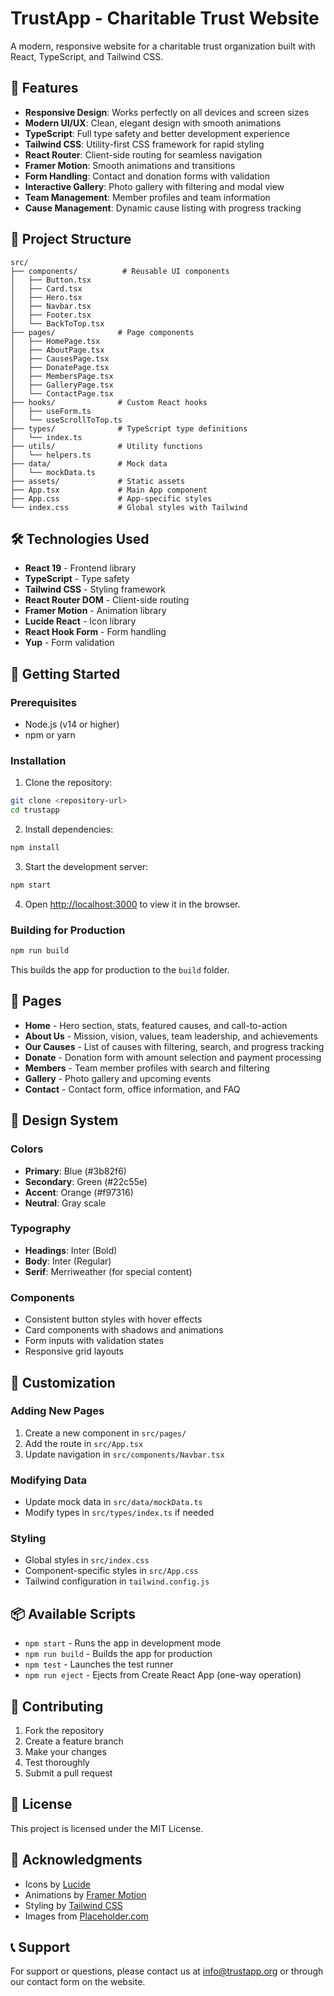 # TrustApp - Charitable Trust Website

A modern, responsive website for a charitable trust organization built with React, TypeScript, and Tailwind CSS.

## 🚀 Features

- **Responsive Design**: Works perfectly on all devices and screen sizes
- **Modern UI/UX**: Clean, elegant design with smooth animations
- **TypeScript**: Full type safety and better development experience
- **Tailwind CSS**: Utility-first CSS framework for rapid styling
- **React Router**: Client-side routing for seamless navigation
- **Framer Motion**: Smooth animations and transitions
- **Form Handling**: Contact and donation forms with validation
- **Interactive Gallery**: Photo gallery with filtering and modal view
- **Team Management**: Member profiles and team information
- **Cause Management**: Dynamic cause listing with progress tracking

## 📁 Project Structure

```
src/
├── components/          # Reusable UI components
│   ├── Button.tsx
│   ├── Card.tsx
│   ├── Hero.tsx
│   ├── Navbar.tsx
│   ├── Footer.tsx
│   └── BackToTop.tsx
├── pages/              # Page components
│   ├── HomePage.tsx
│   ├── AboutPage.tsx
│   ├── CausesPage.tsx
│   ├── DonatePage.tsx
│   ├── MembersPage.tsx
│   ├── GalleryPage.tsx
│   └── ContactPage.tsx
├── hooks/              # Custom React hooks
│   ├── useForm.ts
│   └── useScrollToTop.ts
├── types/              # TypeScript type definitions
│   └── index.ts
├── utils/              # Utility functions
│   └── helpers.ts
├── data/               # Mock data
│   └── mockData.ts
├── assets/             # Static assets
├── App.tsx             # Main App component
├── App.css             # App-specific styles
└── index.css           # Global styles with Tailwind
```

## 🛠️ Technologies Used

- **React 19** - Frontend library
- **TypeScript** - Type safety
- **Tailwind CSS** - Styling framework
- **React Router DOM** - Client-side routing
- **Framer Motion** - Animation library
- **Lucide React** - Icon library
- **React Hook Form** - Form handling
- **Yup** - Form validation

## 🚀 Getting Started

### Prerequisites

- Node.js (v14 or higher)
- npm or yarn

### Installation

1. Clone the repository:
```bash
git clone <repository-url>
cd trustapp
```

2. Install dependencies:
```bash
npm install
```

3. Start the development server:
```bash
npm start
```

4. Open [http://localhost:3000](http://localhost:3000) to view it in the browser.

### Building for Production

```bash
npm run build
```

This builds the app for production to the `build` folder.

## 📱 Pages

- **Home** - Hero section, stats, featured causes, and call-to-action
- **About Us** - Mission, vision, values, team leadership, and achievements
- **Our Causes** - List of causes with filtering, search, and progress tracking
- **Donate** - Donation form with amount selection and payment processing
- **Members** - Team member profiles with search and filtering
- **Gallery** - Photo gallery and upcoming events
- **Contact** - Contact form, office information, and FAQ

## 🎨 Design System

### Colors
- **Primary**: Blue (#3b82f6)
- **Secondary**: Green (#22c55e)
- **Accent**: Orange (#f97316)
- **Neutral**: Gray scale

### Typography
- **Headings**: Inter (Bold)
- **Body**: Inter (Regular)
- **Serif**: Merriweather (for special content)

### Components
- Consistent button styles with hover effects
- Card components with shadows and animations
- Form inputs with validation states
- Responsive grid layouts

## 🔧 Customization

### Adding New Pages
1. Create a new component in `src/pages/`
2. Add the route in `src/App.tsx`
3. Update navigation in `src/components/Navbar.tsx`

### Modifying Data
- Update mock data in `src/data/mockData.ts`
- Modify types in `src/types/index.ts` if needed

### Styling
- Global styles in `src/index.css`
- Component-specific styles in `src/App.css`
- Tailwind configuration in `tailwind.config.js`

## 📦 Available Scripts

- `npm start` - Runs the app in development mode
- `npm run build` - Builds the app for production
- `npm test` - Launches the test runner
- `npm run eject` - Ejects from Create React App (one-way operation)

## 🤝 Contributing

1. Fork the repository
2. Create a feature branch
3. Make your changes
4. Test thoroughly
5. Submit a pull request

## 📄 License

This project is licensed under the MIT License.

## 🙏 Acknowledgments

- Icons by [Lucide](https://lucide.dev/)
- Animations by [Framer Motion](https://www.framer.com/motion/)
- Styling by [Tailwind CSS](https://tailwindcss.com/)
- Images from [Placeholder.com](https://placeholder.com/)

## 📞 Support

For support or questions, please contact us at info@trustapp.org or through our contact form on the website.